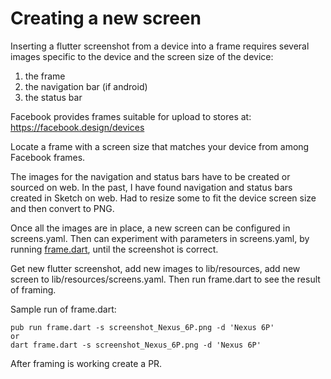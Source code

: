 # Creating a new screen

Inserting a flutter screenshot from a device into a frame requires several images specific to the device and the screen size of the device:

1. the frame
1. the navigation bar (if android)
1. the status bar

Facebook provides frames suitable for upload to stores at:
https://facebook.design/devices

Locate a frame with a screen size that matches your device from among Facebook frames.

The images for the navigation and status bars have to be created or sourced on web. In the past, I have found navigation and status bars created in Sketch on web. Had to resize some to fit the device screen size and then convert to PNG.

Once all the images are in place, a new screen can be configured in screens.yaml. Then can experiment with parameters in screens.yaml, by running [frame.dart](frame.dart), until the screenshot is correct.

Get new flutter screenshot, add new images to lib/resources, add new screen to lib/resources/screens.yaml. Then run frame.dart to see the result of framing.

Sample run of frame.dart:
```
pub run frame.dart -s screenshot_Nexus_6P.png -d 'Nexus 6P'
or 
dart frame.dart -s screenshot_Nexus_6P.png -d 'Nexus 6P'
```

After framing is working create a PR.